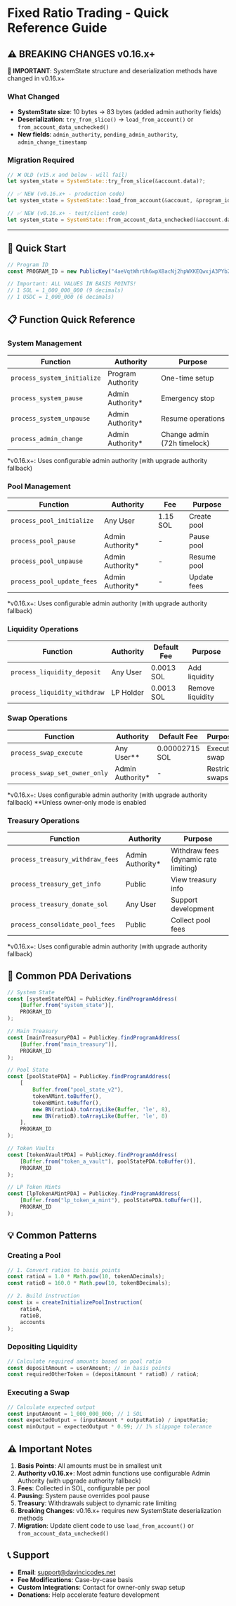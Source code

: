 # Fixed Ratio Trading - Quick Reference Guide

## ⚠️ **BREAKING CHANGES v0.16.x+**

**🚨 IMPORTANT**: SystemState structure and deserialization methods have changed in v0.16.x+

### What Changed
- **SystemState size**: 10 bytes → 83 bytes (added admin authority fields)
- **Deserialization**: `try_from_slice()` → `load_from_account()` or `from_account_data_unchecked()`
- **New fields**: `admin_authority`, `pending_admin_authority`, `admin_change_timestamp`

### Migration Required
```rust
// ❌ OLD (v15.x and below - will fail)
let system_state = SystemState::try_from_slice(&account.data)?;

// ✅ NEW (v0.16.x+ - production code)
let system_state = SystemState::load_from_account(&account, &program_id)?;

// ✅ NEW (v0.16.x+ - test/client code)
let system_state = SystemState::from_account_data_unchecked(&account.data)?;
```

---

## 🚀 Quick Start

```javascript
// Program ID
const PROGRAM_ID = new PublicKey("4aeVqtWhrUh6wpX8acNj2hpWXKEQwxjA3PYb2sHhNyCn");

// Important: ALL VALUES IN BASIS POINTS!
// 1 SOL = 1_000_000_000 (9 decimals)
// 1 USDC = 1_000_000 (6 decimals)
```

## 📋 Function Quick Reference

### System Management
| Function | Authority | Purpose |
|----------|-----------|---------|
| `process_system_initialize` | Program Authority | One-time setup |
| `process_system_pause` | Admin Authority* | Emergency stop |
| `process_system_unpause` | Admin Authority* | Resume operations |
| `process_admin_change` | Admin Authority* | Change admin (72h timelock) |

*v0.16.x+: Uses configurable admin authority (with upgrade authority fallback)

### Pool Management
| Function | Authority | Fee | Purpose |
|----------|-----------|-----|---------|
| `process_pool_initialize` | Any User | 1.15 SOL | Create pool |
| `process_pool_pause` | Admin Authority* | - | Pause pool |
| `process_pool_unpause` | Admin Authority* | - | Resume pool |
| `process_pool_update_fees` | Admin Authority* | - | Update fees |

*v0.16.x+: Uses configurable admin authority (with upgrade authority fallback)

### Liquidity Operations
| Function | Authority | Default Fee | Purpose |
|----------|-----------|-------------|---------|
| `process_liquidity_deposit` | Any User | 0.0013 SOL | Add liquidity |
| `process_liquidity_withdraw` | LP Holder | 0.0013 SOL | Remove liquidity |

### Swap Operations
| Function | Authority | Default Fee | Purpose |
|----------|-----------|-------------|---------|
| `process_swap_execute` | Any User** | 0.00002715 SOL | Execute swap |
| `process_swap_set_owner_only` | Admin Authority* | - | Restrict swaps |

*v0.16.x+: Uses configurable admin authority (with upgrade authority fallback)
**Unless owner-only mode is enabled

### Treasury Operations
| Function | Authority | Purpose |
|----------|-----------|---------|
| `process_treasury_withdraw_fees` | Admin Authority* | Withdraw fees (dynamic rate limiting) |
| `process_treasury_get_info` | Public | View treasury info |
| `process_treasury_donate_sol` | Any User | Support development |
| `process_consolidate_pool_fees` | Public | Collect pool fees |

*v0.16.x+: Uses configurable admin authority (with upgrade authority fallback)

## 🔑 Common PDA Derivations

```javascript
// System State
const [systemStatePDA] = PublicKey.findProgramAddress(
    [Buffer.from("system_state")],
    PROGRAM_ID
);

// Main Treasury
const [mainTreasuryPDA] = PublicKey.findProgramAddress(
    [Buffer.from("main_treasury")],
    PROGRAM_ID
);

// Pool State
const [poolStatePDA] = PublicKey.findProgramAddress(
    [
        Buffer.from("pool_state_v2"),
        tokenAMint.toBuffer(),
        tokenBMint.toBuffer(),
        new BN(ratioA).toArrayLike(Buffer, 'le', 8),
        new BN(ratioB).toArrayLike(Buffer, 'le', 8)
    ],
    PROGRAM_ID
);

// Token Vaults
const [tokenAVaultPDA] = PublicKey.findProgramAddress(
    [Buffer.from("token_a_vault"), poolStatePDA.toBuffer()],
    PROGRAM_ID
);

// LP Token Mints
const [lpTokenAMintPDA] = PublicKey.findProgramAddress(
    [Buffer.from("lp_token_a_mint"), poolStatePDA.toBuffer()],
    PROGRAM_ID
);
```

## 💡 Common Patterns

### Creating a Pool
```javascript
// 1. Convert ratios to basis points
const ratioA = 1.0 * Math.pow(10, tokenADecimals);
const ratioB = 160.0 * Math.pow(10, tokenBDecimals);

// 2. Build instruction
const ix = createInitializePoolInstruction(
    ratioA,
    ratioB,
    accounts
);
```

### Depositing Liquidity
```javascript
// Calculate required amounts based on pool ratio
const depositAmount = userAmount; // in basis points
const requiredOtherToken = (depositAmount * ratioB) / ratioA;
```

### Executing a Swap
```javascript
// Calculate expected output
const inputAmount = 1_000_000_000; // 1 SOL
const expectedOutput = (inputAmount * outputRatio) / inputRatio;
const minOutput = expectedOutput * 0.99; // 1% slippage tolerance
```

## ⚠️ Important Notes

1. **Basis Points**: All amounts must be in smallest unit
2. **Authority v0.16.x+**: Most admin functions use configurable Admin Authority (with upgrade authority fallback)
3. **Fees**: Collected in SOL, configurable per pool
4. **Pausing**: System pause overrides pool pause
5. **Treasury**: Withdrawals subject to dynamic rate limiting
6. **Breaking Changes**: v0.16.x+ requires new SystemState deserialization methods
7. **Migration**: Update client code to use `load_from_account()` or `from_account_data_unchecked()`

## 📞 Support

- **Email**: support@davincicodes.net
- **Fee Modifications**: Case-by-case basis
- **Custom Integrations**: Contact for owner-only swap setup
- **Donations**: Help accelerate feature development